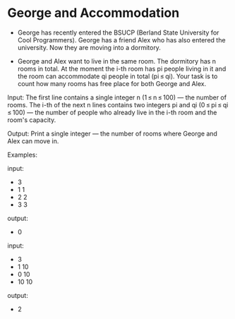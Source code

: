 # George and Accommodation

- George has recently entered the BSUCP (Berland State University for Cool Programmers). George has a friend Alex who has also entered the university. Now they are moving into a dormitory.

- George and Alex want to live in the same room. The dormitory has n rooms in total. At the moment the i-th room has pi people living in it and the room can accommodate qi people in total (pi ≤ qi). Your task is to count how many rooms has free place for both George and Alex.

Input: 
The first line contains a single integer n (1 ≤ n ≤ 100) — the number of rooms. 
The i-th of the next n lines contains two integers pi and qi (0 ≤ pi ≤ qi ≤ 100) — the number of people who already live in the i-th room and the room's capacity.

Output: 
Print a single integer — the number of rooms where George and Alex can move in.

Examples: 

input:
- 3
- 1 1
- 2 2
- 3 3

output:
- 0

input:
- 3
- 1 10
- 0 10
- 10 10

output:
- 2
